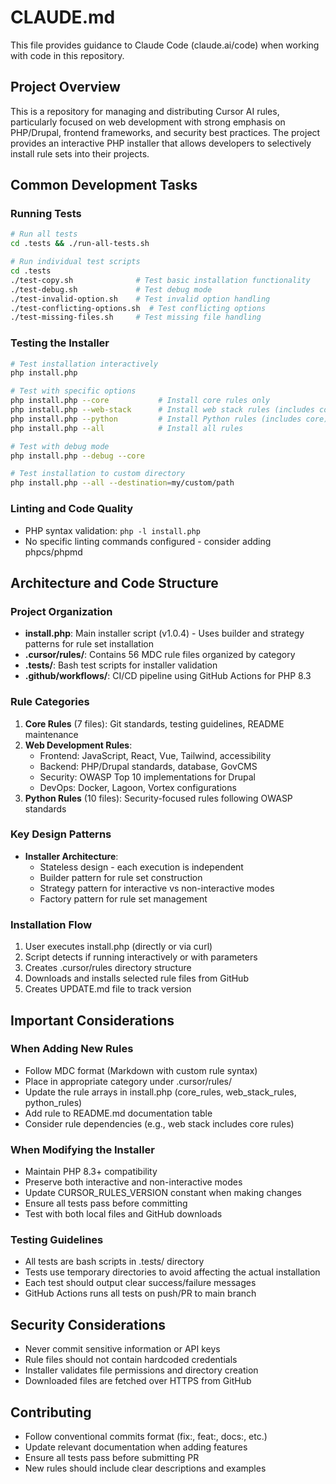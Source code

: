 # CLAUDE.md

This file provides guidance to Claude Code (claude.ai/code) when working with code in this repository.

## Project Overview

This is a repository for managing and distributing Cursor AI rules, particularly focused on web development with strong emphasis on PHP/Drupal, frontend frameworks, and security best practices. The project provides an interactive PHP installer that allows developers to selectively install rule sets into their projects.

## Common Development Tasks

### Running Tests
```bash
# Run all tests
cd .tests && ./run-all-tests.sh

# Run individual test scripts
cd .tests
./test-copy.sh              # Test basic installation functionality
./test-debug.sh             # Test debug mode
./test-invalid-option.sh    # Test invalid option handling
./test-conflicting-options.sh  # Test conflicting options
./test-missing-files.sh     # Test missing file handling
```

### Testing the Installer
```bash
# Test installation interactively
php install.php

# Test with specific options
php install.php --core           # Install core rules only
php install.php --web-stack      # Install web stack rules (includes core)
php install.php --python         # Install Python rules (includes core)
php install.php --all            # Install all rules

# Test with debug mode
php install.php --debug --core

# Test installation to custom directory
php install.php --all --destination=my/custom/path
```

### Linting and Code Quality
- PHP syntax validation: `php -l install.php`
- No specific linting commands configured - consider adding phpcs/phpmd

## Architecture and Code Structure

### Project Organization
- **install.php**: Main installer script (v1.0.4) - Uses builder and strategy patterns for rule set installation
- **.cursor/rules/**: Contains 56 MDC rule files organized by category
- **.tests/**: Bash test scripts for installer validation
- **.github/workflows/**: CI/CD pipeline using GitHub Actions for PHP 8.3

### Rule Categories
1. **Core Rules** (7 files): Git standards, testing guidelines, README maintenance
2. **Web Development Rules**:
   - Frontend: JavaScript, React, Vue, Tailwind, accessibility
   - Backend: PHP/Drupal standards, database, GovCMS
   - Security: OWASP Top 10 implementations for Drupal
   - DevOps: Docker, Lagoon, Vortex configurations
3. **Python Rules** (10 files): Security-focused rules following OWASP standards

### Key Design Patterns
- **Installer Architecture**:
  - Stateless design - each execution is independent
  - Builder pattern for rule set construction
  - Strategy pattern for interactive vs non-interactive modes
  - Factory pattern for rule set management

### Installation Flow
1. User executes install.php (directly or via curl)
2. Script detects if running interactively or with parameters
3. Creates .cursor/rules directory structure
4. Downloads and installs selected rule files from GitHub
5. Creates UPDATE.md file to track version

## Important Considerations

### When Adding New Rules
- Follow MDC format (Markdown with custom rule syntax)
- Place in appropriate category under .cursor/rules/
- Update the rule arrays in install.php (core_rules, web_stack_rules, python_rules)
- Add rule to README.md documentation table
- Consider rule dependencies (e.g., web stack includes core rules)

### When Modifying the Installer
- Maintain PHP 8.3+ compatibility
- Preserve both interactive and non-interactive modes
- Update CURSOR_RULES_VERSION constant when making changes
- Ensure all tests pass before committing
- Test with both local files and GitHub downloads

### Testing Guidelines
- All tests are bash scripts in .tests/ directory
- Tests use temporary directories to avoid affecting the actual installation
- Each test should output clear success/failure messages
- GitHub Actions runs all tests on push/PR to main branch

## Security Considerations
- Never commit sensitive information or API keys
- Rule files should not contain hardcoded credentials
- Installer validates file permissions and directory creation
- Downloaded files are fetched over HTTPS from GitHub

## Contributing
- Follow conventional commits format (fix:, feat:, docs:, etc.)
- Update relevant documentation when adding features
- Ensure all tests pass before submitting PR
- New rules should include clear descriptions and examples